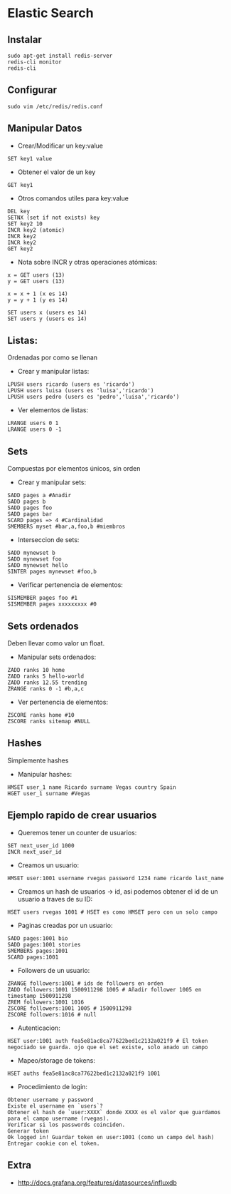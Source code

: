 # Elastic Search

## Instalar

```
sudo apt-get install redis-server
redis-cli monitor
redis-cli
```

## Configurar
```
sudo vim /etc/redis/redis.conf
```

## Manipular Datos
- Crear/Modificar un key:value
```
SET key1 value
```

- Obtener el valor de un key
```
GET key1
```

- Otros comandos utiles para key:value
```
DEL key
SETNX (set if not exists) key
SET key2 10
INCR key2 (atomic)
INCR key2
INCR key2
GET key2
```

- Nota sobre INCR y otras operaciones atómicas:
```
x = GET users (13)
y = GET users (13)

x = x + 1 (x es 14)
y = y + 1 (y es 14)

SET users x (users es 14)
SET users y (users es 14)
```

## Listas:
Ordenadas por como se llenan
- Crear y manipular listas:
```
LPUSH users ricardo (users es 'ricardo')
LPUSH users luisa (users es 'luisa','ricardo')
LPUSH users pedro (users es 'pedro','luisa','ricardo')
```
- Ver elementos de listas:
```
LRANGE users 0 1
LRANGE users 0 -1
```

## Sets
Compuestas por elementos únicos, sin orden
- Crear y manipular sets:
```
SADD pages a #Anadir
SADD pages b
SADD pages foo
SADD pages bar
SCARD pages => 4 #Cardinalidad
SMEMBERS myset #bar,a,foo,b #miembros
```
- Interseccion de sets:
```
SADD mynewset b
SADD mynewset foo
SADD mynewset hello
SINTER pages mynewset #foo,b
```
- Verificar pertenencia de elementos:
```
SISMEMBER pages foo #1
SISMEMBER pages xxxxxxxxx #0
```

## Sets ordenados
Deben llevar como valor un float.
- Manipular sets ordenados:
```
ZADD ranks 10 home
ZADD ranks 5 hello-world
ZADD ranks 12.55 trending
ZRANGE ranks 0 -1 #b,a,c
```
- Ver pertenencia de elementos:
```
ZSCORE ranks home #10
ZSCORE ranks sitemap #NULL
```

## Hashes
Simplemente hashes
- Manipular hashes:
```
HMSET user_1 name Ricardo surname Vegas country Spain
HGET user_1 surname #Vegas
```

## Ejemplo rapido de crear usuarios
- Queremos tener un counter de usuarios:
```
SET next_user_id 1000
INCR next_user_id 
```
- Creamos un usuario:
```
HMSET user:1001 username rvegas password 1234 name ricardo last_name
```
- Creamos un hash de usuarios -> id, asi podemos obtener el id de un usuario a traves de su ID:
```
HSET users rvegas 1001 # HSET es como HMSET pero con un solo campo
```
- Paginas creadas por un usuario:
```
SADD pages:1001 bio
SADD pages:1001 stories
SMEMBERS pages:1001
SCARD pages:1001
```
- Followers de un usuario:
```
ZRANGE followers:1001 # ids de followers en orden
ZADD followers:1001 1500911298 1005 # Añadir follower 1005 en timestamp 1500911298
ZREM followers:1001 1016
ZSCORE followers:1001 1005 # 1500911298
ZSCORE followers:1016 # null
```
- Autenticacion:
```
HSET user:1001 auth fea5e81ac8ca77622bed1c2132a021f9 # El token negociado se guarda. ojo que el set existe, solo anado un campo
```
- Mapeo/storage de tokens:
```
HSET auths fea5e81ac8ca77622bed1c2132a021f9 1001
```
- Procedimiento de login:
```
Obtener username y password
Existe el username en `users`?
Obtener el hash de `user:XXXX` donde XXXX es el valor que guardamos para el campo username (rvegas).
Verificar si los passwords coinciden.
Generar token
Ok logged in! Guardar token en user:1001 (como un campo del hash)
Entregar cookie con el token.
```

## Extra
- http://docs.grafana.org/features/datasources/influxdb
